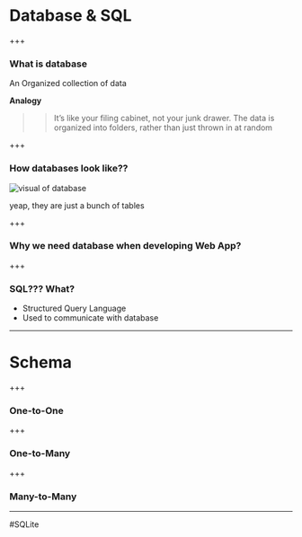 # Database & SQL

+++

### What is database

An Organized collection of data

**Analogy**

>> It’s like your filing cabinet, not your junk drawer. The data is organized into folders, rather than just thrown in at random

+++

### How databases look like??

![visual of database](database-lool.png)

yeap, they are just a bunch of tables

+++

### Why we need database when developing Web App?

+++

### SQL??? What?

* Structured Query Language
* Used to communicate with database



---
# Schema

+++
### One-to-One

+++

### One-to-Many

+++

### Many-to-Many

---

#SQLite



